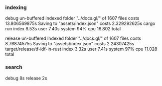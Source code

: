### indexing

debug un-buffered
  Indexed folder "../docs.gl/" of 1607 files costs 13.806569875s
  Saving to "assets/index.json" costs 2.329292625s
  cargo run index  8.53s user 7.40s system 94% cpu 16.802 total

release un-buffered
  Indexed folder "../docs.gl/" of 1607 files costs 8.76874575s
  Saving to "assets/index.json" costs 2.24307425s
  target/release/tf-idf-in-rust index  3.32s user 7.41s system 97% cpu 11.028 total

### search

debug
  8s
release
  2s
